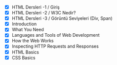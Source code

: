 - [x] HTML Dersleri -1 / Giriş
- [x] HTML Dersleri -2 / W3C Nedir?
- [x] HTML Dersleri -3 / Görüntü Seviyeleri (Div, Span)
- [x] Introduction
- [x] What You Need 
- [x] Languages and Tools of Web Development 
- [x] How the Web Works
- [x] Inspecting HTTP Requests and Responses 
- [x] HTML Basics
- [x] CSS Basics
